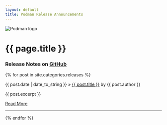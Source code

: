 ```yaml
---
layout: default
title: Podman Release Announcements
---
```


![Podman logo](../images/podman.svg)

# {{ page.title }}

### Release Notes on [GitHub](https://github.com/containers/podman/blob/master/RELEASE_NOTES.md)

<section class="posts">
  {% for post in site.categories.releases %}
    <p><span>{{ post.date | date_to_string }}</span> » <a href="{{ site.baseurl }}{{ post.url }}" title="{{ post.title }}">{{ post.title }}</a> by {{ post.author }}</p>
    <p>{{ post.excerpt }}</p>
    <a href="{{ site.baseurl }}{{post.url}}"> Read More </a><hr>
  {% endfor %}
</section>
